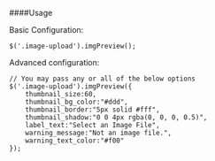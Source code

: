 

####Usage

Basic Configuration:

    $('.image-upload').imgPreview();

Advanced configuration:

    // You may pass any or all of the below options
    $('.image-upload').imgPreview({
        thumbnail_size:60,
        thumbnail_bg_color:"#ddd",
        thumbnail_border:"5px solid #fff",
        thumbnail_shadow:"0 0 4px rgba(0, 0, 0, 0.5)",
        label_text:"Select an Image File",
        warning_message:"Not an image file.",
        warning_text_color:"#f00"
    });

####

